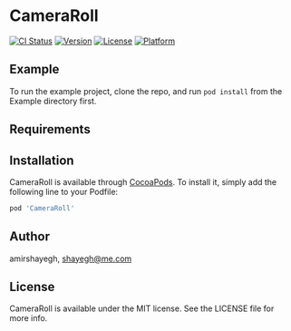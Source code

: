 # CameraRoll

[![CI Status](https://img.shields.io/travis/amirshayegh/CameraRoll.svg?style=flat)](https://travis-ci.org/amirshayegh/CameraRoll)
[![Version](https://img.shields.io/cocoapods/v/CameraRoll.svg?style=flat)](https://cocoapods.org/pods/CameraRoll)
[![License](https://img.shields.io/cocoapods/l/CameraRoll.svg?style=flat)](https://cocoapods.org/pods/CameraRoll)
[![Platform](https://img.shields.io/cocoapods/p/CameraRoll.svg?style=flat)](https://cocoapods.org/pods/CameraRoll)

## Example

To run the example project, clone the repo, and run `pod install` from the Example directory first.

## Requirements

## Installation

CameraRoll is available through [CocoaPods](https://cocoapods.org). To install
it, simply add the following line to your Podfile:

```ruby
pod 'CameraRoll'
```

## Author

amirshayegh, shayegh@me.com

## License

CameraRoll is available under the MIT license. See the LICENSE file for more info.
